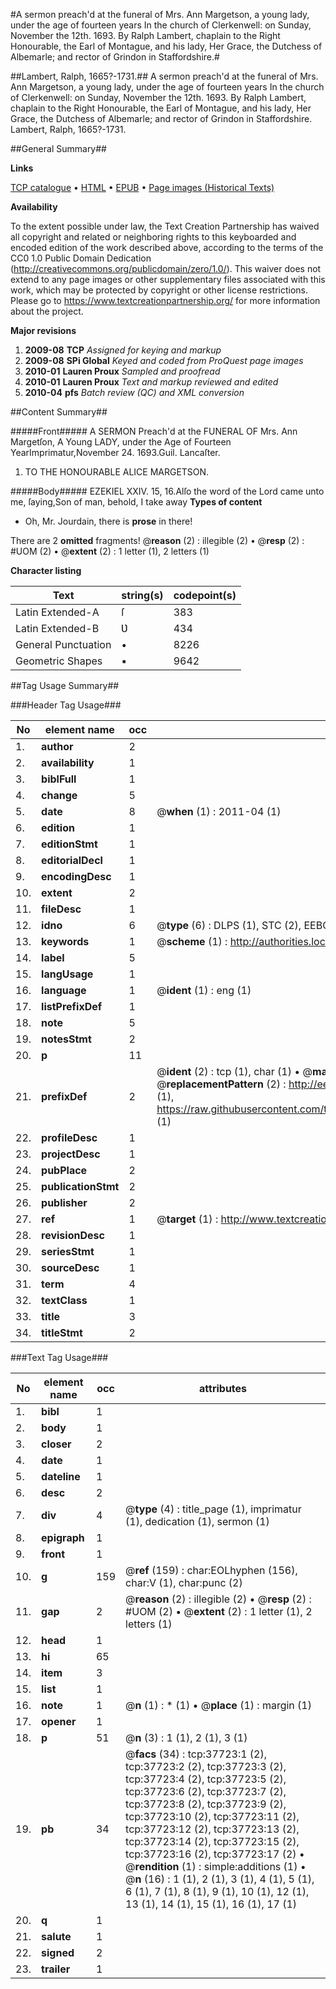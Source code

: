#A sermon preach'd at the funeral of Mrs. Ann Margetson, a young lady, under the age of fourteen years In the church of Clerkenwell: on Sunday, November the 12th. 1693. By Ralph Lambert, chaplain to the Right Honourable, the Earl of Montague, and his lady, Her Grace, the Dutchess of Albemarle; and rector of Grindon in Staffordshire.#

##Lambert, Ralph, 1665?-1731.##
A sermon preach'd at the funeral of Mrs. Ann Margetson, a young lady, under the age of fourteen years In the church of Clerkenwell: on Sunday, November the 12th. 1693. By Ralph Lambert, chaplain to the Right Honourable, the Earl of Montague, and his lady, Her Grace, the Dutchess of Albemarle; and rector of Grindon in Staffordshire.
Lambert, Ralph, 1665?-1731.

##General Summary##

**Links**

[TCP catalogue](http://www.ota.ox.ac.uk/tcp/)  • 
[HTML](http://tei.it.ox.ac.uk/tcp/Texts-HTML/free/A48/A48659.html)  • 
[EPUB](http://tei.it.ox.ac.uk/tcp/Texts-EPUB/free/A48/A48659.epub) • 
[Page images (Historical Texts)](https://historicaltexts.jisc.ac.uk/eebo-99833248e)

**Availability**

To the extent possible under law, the Text Creation Partnership has waived all copyright and related or neighboring rights to this keyboarded and encoded edition of the work described above, according to the terms of the CC0 1.0 Public Domain Dedication (http://creativecommons.org/publicdomain/zero/1.0/). This waiver does not extend to any page images or other supplementary files associated with this work, which may be protected by copyright or other license restrictions. Please go to https://www.textcreationpartnership.org/ for more information about the project.

**Major revisions**

1. __2009-08__ __TCP__ *Assigned for keying and markup*
1. __2009-08__ __SPi Global__ *Keyed and coded from ProQuest page images*
1. __2010-01__ __Lauren Proux__ *Sampled and proofread*
1. __2010-01__ __Lauren Proux__ *Text and markup reviewed and edited*
1. __2010-04__ __pfs__ *Batch review (QC) and XML conversion*

##Content Summary##

#####Front#####
A SERMON Preach'd at the FUNERAL OF Mrs. Ann Margetſon, A Young LADY, under the Age of Fourteen YearImprimatur,November 24. 1693.Guil. Lancaſter.
1. TO THE HONOURABLE ALICE MARGETSON.

#####Body#####
EZEKIEL XXIV. 15, 16.Alſo the word of the Lord came unto me, ſaying,Son of man, behold, I take away 
**Types of content**

  * Oh, Mr. Jourdain, there is **prose** in there!

There are 2 **omitted** fragments! 
 @__reason__ (2) : illegible (2)  •  @__resp__ (2) : #UOM (2)  •  @__extent__ (2) : 1 letter (1), 2 letters (1)

**Character listing**


|Text|string(s)|codepoint(s)|
|---|---|---|
|Latin Extended-A|ſ|383|
|Latin Extended-B|Ʋ|434|
|General Punctuation|•|8226|
|Geometric Shapes|▪|9642|

##Tag Usage Summary##

###Header Tag Usage###

|No|element name|occ|attributes|
|---|---|---|---|
|1.|__author__|2||
|2.|__availability__|1||
|3.|__biblFull__|1||
|4.|__change__|5||
|5.|__date__|8| @__when__ (1) : 2011-04 (1)|
|6.|__edition__|1||
|7.|__editionStmt__|1||
|8.|__editorialDecl__|1||
|9.|__encodingDesc__|1||
|10.|__extent__|2||
|11.|__fileDesc__|1||
|12.|__idno__|6| @__type__ (6) : DLPS (1), STC (2), EEBO-CITATION (1), PROQUEST (1), VID (1)|
|13.|__keywords__|1| @__scheme__ (1) : http://authorities.loc.gov/ (1)|
|14.|__label__|5||
|15.|__langUsage__|1||
|16.|__language__|1| @__ident__ (1) : eng (1)|
|17.|__listPrefixDef__|1||
|18.|__note__|5||
|19.|__notesStmt__|2||
|20.|__p__|11||
|21.|__prefixDef__|2| @__ident__ (2) : tcp (1), char (1)  •  @__matchPattern__ (2) : ([0-9\-]+):([0-9IVX]+) (1), (.+) (1)  •  @__replacementPattern__ (2) : http://eebo.chadwyck.com/downloadtiff?vid=$1&page=$2 (1), https://raw.githubusercontent.com/textcreationpartnership/Texts/master/tcpchars.xml#$1 (1)|
|22.|__profileDesc__|1||
|23.|__projectDesc__|1||
|24.|__pubPlace__|2||
|25.|__publicationStmt__|2||
|26.|__publisher__|2||
|27.|__ref__|1| @__target__ (1) : http://www.textcreationpartnership.org/docs/. (1)|
|28.|__revisionDesc__|1||
|29.|__seriesStmt__|1||
|30.|__sourceDesc__|1||
|31.|__term__|4||
|32.|__textClass__|1||
|33.|__title__|3||
|34.|__titleStmt__|2||


###Text Tag Usage###

|No|element name|occ|attributes|
|---|---|---|---|
|1.|__bibl__|1||
|2.|__body__|1||
|3.|__closer__|2||
|4.|__date__|1||
|5.|__dateline__|1||
|6.|__desc__|2||
|7.|__div__|4| @__type__ (4) : title_page (1), imprimatur (1), dedication (1), sermon (1)|
|8.|__epigraph__|1||
|9.|__front__|1||
|10.|__g__|159| @__ref__ (159) : char:EOLhyphen (156), char:V (1), char:punc (2)|
|11.|__gap__|2| @__reason__ (2) : illegible (2)  •  @__resp__ (2) : #UOM (2)  •  @__extent__ (2) : 1 letter (1), 2 letters (1)|
|12.|__head__|1||
|13.|__hi__|65||
|14.|__item__|3||
|15.|__list__|1||
|16.|__note__|1| @__n__ (1) : * (1)  •  @__place__ (1) : margin (1)|
|17.|__opener__|1||
|18.|__p__|51| @__n__ (3) : 1 (1), 2 (1), 3 (1)|
|19.|__pb__|34| @__facs__ (34) : tcp:37723:1 (2), tcp:37723:2 (2), tcp:37723:3 (2), tcp:37723:4 (2), tcp:37723:5 (2), tcp:37723:6 (2), tcp:37723:7 (2), tcp:37723:8 (2), tcp:37723:9 (2), tcp:37723:10 (2), tcp:37723:11 (2), tcp:37723:12 (2), tcp:37723:13 (2), tcp:37723:14 (2), tcp:37723:15 (2), tcp:37723:16 (2), tcp:37723:17 (2)  •  @__rendition__ (1) : simple:additions (1)  •  @__n__ (16) : 1 (1), 2 (1), 3 (1), 4 (1), 5 (1), 6 (1), 7 (1), 8 (1), 9 (1), 10 (1), 12 (1), 13 (1), 14 (1), 15 (1), 16 (1), 17 (1)|
|20.|__q__|1||
|21.|__salute__|1||
|22.|__signed__|2||
|23.|__trailer__|1||
